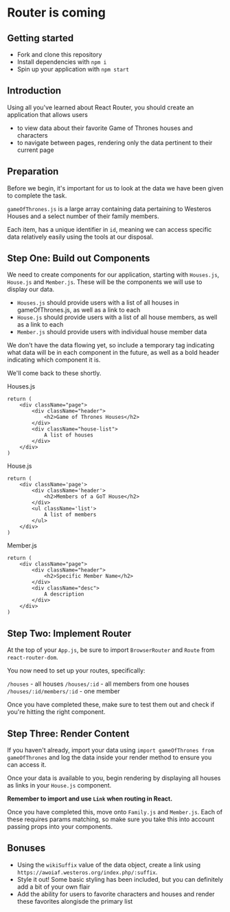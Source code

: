 # Router is coming
## Getting started
-    Fork and clone this repository
-    Install dependencies with `npm i`
-    Spin up your application with `npm start`

## Introduction
Using all you've learned about React Router, you should create an application that allows users
-    to view data about their favorite Game of Thrones houses and characters
-    to navigate between pages, rendering only the data pertinent to their current page

## Preparation
Before we begin, it's important for us to look at the data we have been given to complete the task.

`gameOfThrones.js` is a large array containing data pertaining to Westeros Houses and a select number of their family members.

Each item, has a unique identifier in `id`, meaning we can access specific data relatively easily using the tools at our disposal.

## Step One: Build out Components
We need to create components for our application, starting with `Houses.js`, `House.js` and `Member.js`. These will be the components we will use to display our data.

- `Houses.js` should provide users with a list of all houses in gameOfThrones.js, as well as a link to each
- `House.js` should provide users with a list of all house members, as well as a link to each
- `Member.js` should provide users with individual house member data

We don't have the data flowing yet, so include a temporary tag indicating what data will be in each component in the future, as well as a bold header indicating which component it is. 

We'll come back to these shortly.

Houses.js
```
return (
    <div className="page">
        <div className="header">
            <h2>Game of Thrones Houses</h2>
        </div>
        <div className="house-list">
            A list of houses
        </div>
    </div>
)
```
House.js
```
return (
    <div className='page'>
        <div className='header'>
            <h2>Members of a GoT House</h2>
        </div>
        <ul className='list'>
            A list of members
        </ul>
    </div>
)
```
Member.js
```
return (
    <div className="page">
        <div className="header">
            <h2>Specific Member Name</h2>
        </div>
        <div className="desc">
            A description
        </div>
    </div>
)
```


## Step Two: Implement Router
At the top of your `App.js`, be sure to import `BrowserRouter` and `Route` from `react-router-dom`.

You now need to set up your routes, specifically:

`/houses` - all houses
`/houses/:id` - all members from one houses
`/houses/:id/members/:id` - one member

Once you have completed these, make sure to test them out and check if you're hitting the right component.

## Step Three: Render Content
If you haven't already, import your data using `import gameOfThrones from gameOfThrones` and log the data inside your render method to ensure you can access it.

Once your data is available to you, begin rendering by displaying all houses as links in your `House.js` component.

**Remember to import and use `Link` when routing in React.**

Once you have completed this, move onto `Family.js` and `Member.js`. Each of these requires params matching, so make sure you take this into account passing props into your components.

## Bonuses
- Using the `wikiSuffix` value of the data object, create a link using `https://awoiaf.westeros.org/index.php/:suffix`.
-  Style it out! Some basic styling has been included, but you can definitely add a bit of your own flair
- Add the ability for users to favorite characters and houses and render these favorites alongisde the primary list